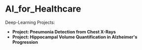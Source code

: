 # AI_for_Healthcare
Deep-Learning Projects:

* **Project: Pneumonia Detection from Chest X-Rays**
* **Project: Hippocampal Volume Quantification in Alzheimer's Progression**
